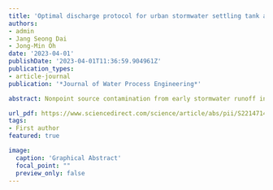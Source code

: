 ```yaml
---
title: 'Optimal discharge protocol for urban stormwater settling tank across different scenarios under limited data aided with Monte-Carlo simulation incorporated mathematical model'
authors:
- admin
- Jang Seong Dai
- Jong-Min Oh
date: '2023-04-01'
publishDate: '2023-04-01T11:36:59.904961Z'
publication_types:
- article-journal
publication: '*Journal of Water Process Engineering*'

abstract: Nonpoint source contamination from early stormwater runoff in the urban area has been frequently reported, and a comprehensive urban stormwater treatment system in high population density location is essential. However, there is an absence of a comprehensive discharge protocol for the settling tank that leads to inefficient treatment process with a non-adaptive practice that fixing certain discharge period. A case study in a large-scale urban settling tank located at Y-city, South Korea is considered to validate the discharge protocol proposed. The stormwater is first analyzed with its respective characteristics from various interception facilities, which act as buffers before entering settling tank. Thereupon, homogenous stormwater entered from multiple interception facilities is collected accordingly from the settling tank to assess the settling performance by measuring the suspended solid (SS) concentration in different timeframes. A mathematical model targeting the settling tank is then developed and further calibrated at different settling tank layers across different settling periods with multi-objective genetic algorithms based on the settling parameters considered. An uncertainty analysis is then conducted due to the relatively small dataset collected by incorporating 10,000 attempts of Monte-Carlo simulation, varying the SS concentration at different layers in the settling tank. As a result, discharge time for the top and middle layer by obeying the discharge limit falls at the 18th and 58th hour from the initial stormwater entry to the settling tank. This study successfully demonstrated the approach on identifying optimal discharge protocol for urban settling tank based on the initial SS concentration under limited data.

url_pdf: https://www.sciencedirect.com/science/article/abs/pii/S2214714423000557
tags:
- First author
featured: true

image:
  caption: 'Graphical Abstract'
  focal_point: ""
  preview_only: false
---
```

